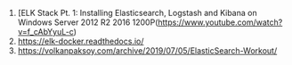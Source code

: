1. [ELK Stack Pt. 1: Installing Elasticsearch, Logstash and Kibana on Windows Server 2012 R2 2016 1200P(https://www.youtube.com/watch?v=f_cAbYyuL-c)
2. https://elk-docker.readthedocs.io/
3. https://volkanpaksoy.com/archive/2019/07/05/ElasticSearch-Workout/
